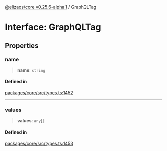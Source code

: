[@elizaos/core v0.25.6-alpha.1](../index.md) / GraphQLTag

# Interface: GraphQLTag

## Properties

### name

> **name**: `string`

#### Defined in

[packages/core/src/types.ts:1452](https://github.com/divine-comedian/eliza/blob/main/packages/core/src/types.ts#L1452)

***

### values

> **values**: `any`[]

#### Defined in

[packages/core/src/types.ts:1453](https://github.com/divine-comedian/eliza/blob/main/packages/core/src/types.ts#L1453)
